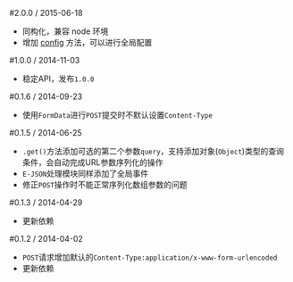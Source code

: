 #2.0.0 / 2015-06-18

* 同构化，兼容 node 环境
* 增加 [config](./README.md#configoptions) 方法，可以进行全局配置

#1.0.0 / 2014-11-03

* 稳定API，发布`1.0.0`

#0.1.6 / 2014-09-23

* 使用`FormData`进行`POST`提交时不默认设置`Content-Type`

#0.1.5 / 2014-06-25

* `.get()`方法添加可选的第二个参数`query`，支持添加对象(`Object`)类型的查询条件，会自动完成URL参数序列化的操作
* `E-JSON`处理模块同样添加了全局事件
* 修正`POST`操作时不能正常序列化数组参数的问题

#0.1.3 / 2014-04-29

* 更新依赖

#0.1.2 / 2014-04-02

* `POST`请求增加默认的`Content-Type:application/x-www-form-urlencoded`
* 更新依赖
